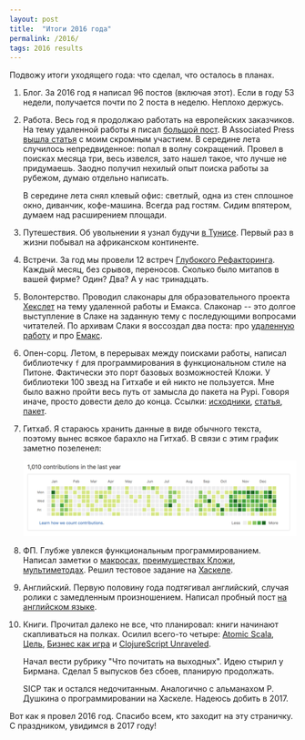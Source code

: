 ```yaml
---
layout: post
title:  "Итоги 2016 года"
permalink: /2016/
tags: 2016 results
---
```


Подвожу итоги уходящего года: что сделал, что осталось в планах.

1. Блог. За 2016 год я написал 96 постов (включая этот). Если в году 53 недели,
   получается почти по 2 поста в неделю. Неплохо держусь.

2. Работа. Весь год я продолжаю работать на европейских заказчиков. На тему
   удаленной работы я писал [большой пост](/remote). В Associated Press
   [вышла статья](/press) с моим скромным участием. В середине лета случилось
   непредвиденное: попал в волну сокращений. Провел в поисках месяца три, весь
   извелся, зато нашел такое, что лучше не придумаешь. Заодно получил нехилый
   опыт поиска работы за рубежом, думаю отдельно написать.

   В середине лета снял клевый офис: светлый, одна из стен сплошное окно,
   диванчик, кофе-машина. Всегда рад гостям. Сидим впятером, думаем над
   расширением площади.

3. Путешествия. Об увольнении я узнал будучи [в Тунисе](/tunisie). Первый раз в
   жизни побывал на африканском континенте.

4. Встречи. За год мы провели 12 встреч
   [Глубокого Рефакторинга](https://telegram.me/deeprefactoring). Каждый месяц,
   без срывов, переносов. Сколько было митапов в вашей фирме? Один? Два? А у нас
   тринадцать.

5. Волонтерство. Проводил слаконары для образовательного проекта
   [Хекслет](https://ru.hexlet.io/) на тему удаленной работы и Емакса. Слаконар
   -- это долгое выступление в Слаке на заданную тему с последующими вопросами
   читателей. По архивам Слаки я воссоздал два поста: про
   [удаленную работу](/remote) и про [Емакс](/emacs-story).

6. Опен-сорц. Летом, в перерывах между поисками работы, написал библиотечку `f`
   для программирования в функциональном стиле на Питоне. Фактически это порт
   базовых возможностей Кложи. У библиотеки 100 звезд на Гитхабе и ей никто не
   пользуется. Мне было важно пройти весь путь от замысла до пакета на
   Pypi. Говоря иначе, просто довести дело до конца. Ссылки:
   [исходники](https://github.com/igrishaev/f),
   [статья](https://habrahabr.ru/post/305750/),
   [пакет](https://pypi.python.org/pypi/f).

7. Гитхаб. Я стараюсь хранить данные в виде обычного текста, поэтому вынес
   всякое барахло на Гитхаб. В связи с этим график заметно позеленел:

   ![gh-chart](/assets/static/gh-chart.png)

8. ФП. Глубже увлекся функциональным программированием. Написал заметки о
   [макросах](/code-data), [преимуществах Кложи](/clojure-win),
   [мультиметодах](/defmulti). Решил тестовое задание на
   [Хаскеле](https://github.com/igrishaev/mars-task-haskell).

9. Английский. Первую половину года подтягивал английский, случая ролики с
   замедленным произношением. Написал пробный пост
   [на английском языке](/en/task).

10. Книги. Прочитал далеко не все, что планировал: книги начинают скапливаться
    на полках. Осилил всего-то четыре: [Atomic Scala](/atomic-scala),
    [Цель](/goal-book), [Бизнес как игра](/business-game) и
    [ClojureScript Unraveled](/cljs-unraveled).

    Начал вести рубрику "Что почитать на выходных". Идею стырил у
    Бирмана. Сделал 5 выпусков без сбоев, планирую продолжать.

    SICP так и остался недочитанным. Аналогично с альманахом Р. Душкина о
    программировании на Хаскеле. Надеюсь добить в 2017.

Вот как я провел 2016 год. Спасибо всем, кто заходит на эту страничку. С
праздником, увидимся в 2017 году!
